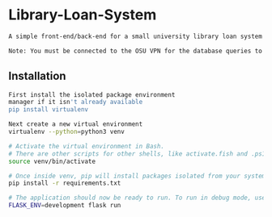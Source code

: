 # Library-Loan-System
```bash
A simple front-end/back-end for a small university library loan system.
```

```bash
Note: You must be connected to the OSU VPN for the database queries to work.
```

## Installation

```bash
First install the isolated package environment
manager if it isn't already available
pip install virtualenv
```

```bash
Next create a new virtual environment
virtualenv --python=python3 venv
```

```bash
# Activate the virtual environment in Bash.
# There are other scripts for other shells, like activate.fish and .ps1
source venv/bin/activate
```

```bash
# Once inside venv, pip will install packages isolated from your system
pip install -r requirements.txt
```
```bash
# The application should now be ready to run. To run in debug mode, use
FLASK_ENV=development flask run
```
